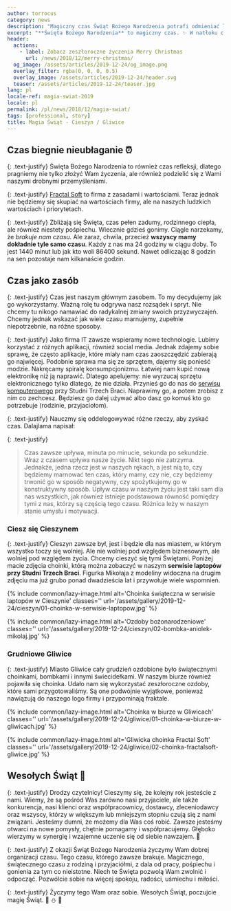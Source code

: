 ```yaml
---
author: torrocus
category: news
description: "Magiczny czas Świąt Bożego Narodzenia potrafi odmieniać ludzkie serca i przyzwyczajenia. Świąteczne życzenia dla bliskich, przyjaciół i klientów."
excerpt: "**Święta Bożego Narodzenia** to magiczny czas. ✨ W natłoku codziennych spraw, zabiegani, możemy na chwilę zwolnić. 🐌🐢 Zatrzymać się i poczuć bliskość rodziny 👪, przyjaciół. Zanim jednak to nastąpi dla większości z nas jest to czas przygotowań i pośpiechu. 🏃‍♂️🏇 Stoimy w długich kolejkach, denerwując się, że tyle jeszcze rzeczy zostało do załatwienia. Boimy się, że czegoś zabraknie na wigilijnym stole. 🐟 Gonimy za gwiazdkowymi prezentami, choć doskonale wiemy, że to tylko symbol i nie są one najważniejsze. 🎁"
header:
  actions:
    - label: Zobacz zeszłoroczne życzenia Merry Christmas
      url: /news/2018/12/merry-christmas/
  og_image: /assets/articles/2019-12-24/og_image.png
  overlay_filter: rgba(0, 0, 0, 0.5)
  overlay_image: /assets/articles/2019-12-24/header.svg
  teaser: /assets/articles/2019-12-24/teaser.jpg
lang: pl
locale-ref: magia-swiat-2019
locale: pl
permalink: /pl/news/2018/12/magia-swiat/
tags: [professional, story]
title: Magia Świąt - Cieszyn / Gliwice
---
```


## Czas biegnie nieubłaganie ⏰

{: .text-justify}
Święta Bożego Narodzenia to również czas refleksji, dlatego pragniemy nie tylko złożyć Wam życzenia, ale również podzielić się z Wami naszymi drobnymi przemyśleniami.

{: .text-justify}
[Fractal Soft](https://fractalsoft.org/pl) to firma z zasadami i wartościami.
Teraz jednak nie będziemy się skupiać na wartościach firmy, ale na naszych ludzkich wartościach i priorytetach.

{: .text-justify}
Zbliżają się Święta, czas pełen zadumy, rodzinnego ciepła, ale również niestety pośpiechu.
Wiecznie gdzieś gonimy.
Ciągle narzekamy, że _brakuje nam czasu._
Ale zaraz, chwila, przecież **wszyscy mamy dokładnie tyle samo czasu**.
Każdy z nas ma 24 godziny w ciągu doby.
To jest 1440 minut lub jak kto woli 86400 sekund.
Nawet odliczając 8 godzin na sen pozostaje nam kilkanaście godzin.


## Czas jako zasób

{: .text-justify}
Czas jest naszym głównym zasobem.
To my decydujemy jak go wykorzystamy.
Ważną rolę tu odgrywa nasz rozsądek i spryt.
Nie chcemy tu nikogo namawiać do radykalnej zmiany swoich przyzwyczajeń.
Chcemy jednak wskazać jak wiele czasu marnujemy, zupełnie niepotrzebnie, na różne sposoby.

{: .text-justify}
Jako firma IT zawsze wspieramy nowe technologie.
Lubimy korzystać z różnych aplikacji, również social media.
Jednak zdajemy sobie sprawę, że często aplikacje, które miały nam czas zaoszczędzić zabierają go najwięcej.
Podobnie sprawa ma się ze sprzętem, dajemy się ponieść modzie.
Nakręcamy spiralę konsumpcjonizmu.
Łatwiej nam kupić nową elektronikę niż ją naprawić.
Dlatego apelujemy: nie wyrzucaj sprzętu elektronicznego tylko dlatego, że nie działa.
Przynieś go do nas do [serwisu komputerowego](https://fractalsoft.org/pl/cieszyn) przy Studni Trzech Braci.
Naprawimy go, a potem zrobisz z nim co zechcesz.
Będziesz go dalej używać albo dasz go komuś kto go potrzebuje (rodzinie, przyjaciołom).

{: .text-justify}
Nauczmy się oddelegowywać różne rzeczy, aby zyskać czas.
Dalajlama napisał:

{: .text-justify}
> Czas zawsze upływa, minuta po minucie, sekunda po sekundzie.
> Wraz z czasem upływa nasze życie.
> Nikt tego nie zatrzyma.
> Jednakże, jedna rzecz jest w naszych rękach, a jest nią to, czy będziemy marnować ten czas, który mamy, czy nie, czy będziemy trwonić go w sposób negatywny, czy spożytkujemy go w konstruktywny sposób.
> Upływ czasu w naszym życiu jest taki sam dla nas wszystkich, jak również istnieje podstawowa równość pomiędzy tymi z nas, którzy są częścią tego czasu.
> Różnica leży w naszym stanie umysłu i motywacji.


### Ciesz się Cieszynem

{: .text-justify}
Cieszyn zawsze był, jest i będzie dla nas miastem, w którym wszystko toczy się wolniej.
Ale nie wolniej pod względem biznesowym, ale wolniej pod względem życia.
Chcemy cieszyć się tymi Świętami.
Poniżej macie zdjęcia choinki, którą można zobaczyć w naszym **serwisie laptopów przy Studni Trzech Braci**.
Figurka Mikołaja z modeliny  widoczna na drugim zdjęciu ma już grubo ponad dwadzieścia lat i przywołuje wiele wspomnień.


{% include common/lazy-image.html alt='Choinka świąteczna w serwisie laptopów w Cieszynie' classes='' url='/assets/gallery/2019-12-24/cieszyn/01-choinka-w-serwisie-laptopow.jpg' %}

{% include common/lazy-image.html alt='Ozdoby bożonarodzeniowe' classes='' url='/assets/gallery/2019-12-24/cieszyn/02-bombka-aniolek-mikolaj.jpg' %}


### Grudniowe Gliwice

{: .text-justify}
Miasto Gliwice cały grudzień ozdobione było świątecznymi choinkami, bombkami i innymi świecidełkami.
W naszym biurze również pojawiła się choinka.
Udało nam się wykorzystać zeszłoroczne ozdoby, które sami przygotowaliśmy.
Są one podwójnie wyjątkowe, ponieważ nawiązują do naszego logo firmy i przypominają fraktale.


{% include common/lazy-image.html alt='Choinka w biurze w Gliwicach' classes='' url='/assets/gallery/2019-12-24/gliwice/01-choinka-w-biurze-w-gliwicach.jpg' %}

{% include common/lazy-image.html alt='Gliwicka choinka Fractal Soft' classes='' url='/assets/gallery/2019-12-24/gliwice/02-choinka-fractalsoft-gliwice.jpg' %}


## Wesołych Świąt 🎄

{: .text-justify}
Drodzy czytelnicy!
Cieszymy się, że kolejny rok jesteście z nami.
Wiemy, że są pośród Was zarówno
nasi przyjaciele, ale także konkurencja,
nasi klienci oraz współpracownicy, dostawcy, zleceniodawcy
oraz wszyscy, którzy w większym lub mniejszym stopniu czują się z nami związani.
Jesteśmy dumni, że możemy dla Was coś robić.
Zawsze jesteśmy otwarci na nowe pomysły, chętnie pomagamy i współpracujemy.
Głęboko wierzymy w synergię i wzajemne uczenie się od siebie nawzajem.
💝

{: .text-justify}
Z okazji Świąt Bożego Narodzenia życzymy Wam dobrej organizacji czasu.
Tego czasu, którego zawsze brakuje.
Magicznego, świątecznego czasu z rodziną i przyjaciółmi,
z dala od pracy, pośpiechu i gonienia za tym co nieistotne.
Niech te Święta pozwolą Wam zwolnić i odpocząć.
Pozwólcie sobie na więcej spokoju, radości, uśmiechu i miłości.

{: .text-justify}
Życzymy tego Wam oraz sobie.
Wesołych Świąt, poczujcie magię Świąt.
🎄
⛄
🎅

